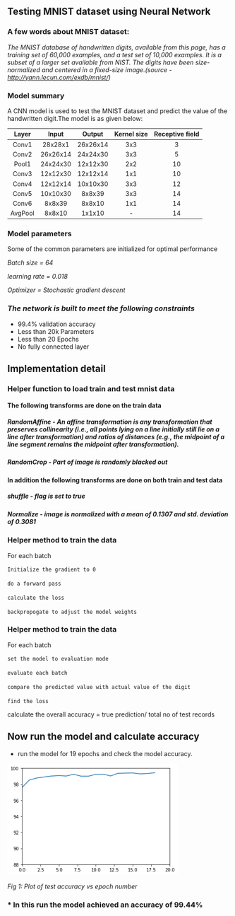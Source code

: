 ## Testing MNIST dataset using Neural Network

### A few words about MNIST dataset:

*The MNIST database of handwritten digits, available from this page, has a training set of 60,000 examples, and a test set of 10,000 examples. It is a subset of a larger set available from NIST. The digits have been size-normalized and centered in a fixed-size image.(source - http://yann.lecun.com/exdb/mnist/)*

### Model summary

A CNN model is used to test the MNIST dataset and predict the value of the handwritten digit.The model is as given below:

| Layer   |   Input  |  Output  | Kernel size | Receptive field |
|:---------:|:--------:|:--------:|:-----------:|:---------------:|
| Conv1   |  28x28x1 | 26x26x14 |     3x3     |        3        |
| Conv2   | 26x26x14 | 24x24x30 |     3x3     |        5        |
| Pool1   | 24x24x30 | 12x12x30 |     2x2     |        10       |
| Conv3   | 12x12x30 | 12x12x14 |     1x1     |        10       |
| Conv4   | 12x12x14 | 10x10x30 |     3x3     |        12       |
| Conv5   | 10x10x30 |  8x8x39  |     3x3     |        14       |
| Conv6   |  8x8x39  |  8x8x10  |     1x1     |        14       |
| AvgPool |  8x8x10  |  1x1x10  |      -      |        14       |
 
### Model parameters

Some of the common parameters are initialized for optimal performance

*Batch size = 64*

*learning rate = 0.018*

*Optimizer = Stochastic gradient descent* 


### *The network is built to meet the following constraints*

* 99.4% validation accuracy
* Less than 20k Parameters
* Less than 20 Epochs
* No fully connected layer

## Implementation detail

### Helper function to load train and test mnist data

#### The following transforms are done on the train data

##### *RandomAffine* - An affine transformation is any transformation that preserves collinearity (i.e., all points lying on a line initially still lie on a line after transformation) and ratios of distances (e.g., the midpoint of a line segment remains the midpoint after transformation).

##### *RandomCrop* - Part of image is randomly blacked out

#### In addition the following transforms are done on both train and test data

##### *shuffle* - flag is set to true

##### *Normalize* - image  is normalized with a mean of 0.1307 and std. deviation of 0.3081

### Helper method to train the data

For each batch
	
	Initialize the gradient to 0

	do a forward pass

	calculate the loss

	backpropogate to adjust the model weights


### Helper method to train the data

For each batch

	set the model to evaluation mode

	evaluate each batch

	compare the predicted value with actual value of the digit

	find the loss

calculate the overall accuracy = true prediction/ total no of test records


## Now run the model and calculate accuracy

* run the model for 19 epochs and check the model accuracy.

![Model accuracy](model_accuracy.png)

*Fig 1: Plot of test accuracy  vs epoch number*	

### * In this run the model achieved an accuracy of 99.44%